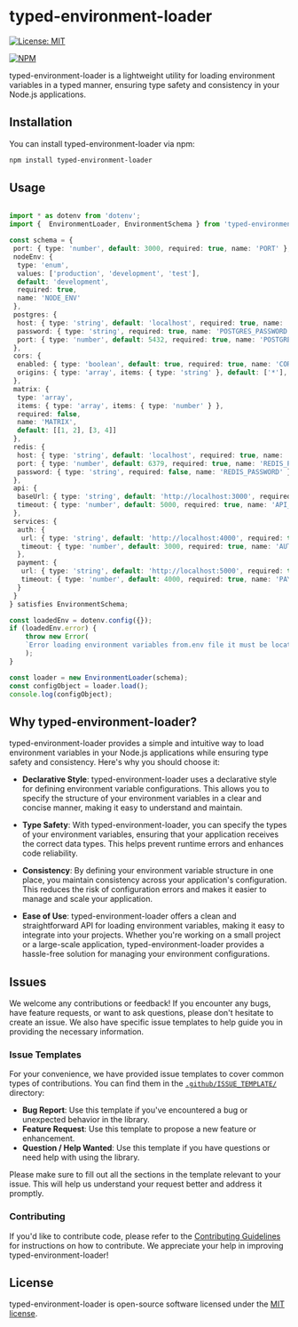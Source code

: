 # typed-environment-loader

[![License: MIT](https://img.shields.io/badge/License-MIT-blue.svg)](https://opensource.org/licenses/MIT)

[![NPM](https://nodei.co/npm/typed-environment-loader.png?downloads=true&downloadRank=true&stars=true)](https://nodei.co/npm/typed-environment-loader/)

typed-environment-loader is a lightweight utility for loading environment variables in a typed manner, ensuring type safety and consistency in your Node.js applications.

## Installation

You can install typed-environment-loader via npm:

```bash
npm install typed-environment-loader
```

## Usage

```typescript

import * as dotenv from 'dotenv';
import {  EnvironmentLoader, EnvironmentSchema } from 'typed-environment-loader';

const schema = {
 port: { type: 'number', default: 3000, required: true, name: 'PORT' },
 nodeEnv: {
  type: 'enum',
  values: ['production', 'development', 'test'],
  default: 'development',
  required: true,
  name: 'NODE_ENV'
 },
 postgres: {
  host: { type: 'string', default: 'localhost', required: true, name: 'POSTGRES_HOST' },
  password: { type: 'string', required: true, name: 'POSTGRES_PASSWORD' },
  port: { type: 'number', default: 5432, required: true, name: 'POSTGRES_PORT' }
 },
 cors: {
  enabled: { type: 'boolean', default: true, required: true, name: 'CORS_ENABLED' },
  origins: { type: 'array', items: { type: 'string' }, default: ['*'], required: true, name: 'CORS_ORIGINS' }
 },
 matrix: {
  type: 'array',
  items: { type: 'array', items: { type: 'number' } },
  required: false,
  name: 'MATRIX',
  default: [[1, 2], [3, 4]]
 },
 redis: {
  host: { type: 'string', default: 'localhost', required: true, name: 'REDIS_HOST' },
  port: { type: 'number', default: 6379, required: true, name: 'REDIS_PORT' },
  password: { type: 'string', required: false, name: 'REDIS_PASSWORD' }
 },
 api: {
  baseUrl: { type: 'string', default: 'http://localhost:3000', required: true, name: 'API_BASE_URL' },
  timeout: { type: 'number', default: 5000, required: true, name: 'API_TIMEOUT' }
 },
 services: {
  auth: {
   url: { type: 'string', default: 'http://localhost:4000', required: true, name: 'AUTH_URL' },
   timeout: { type: 'number', default: 3000, required: true, name: 'AUTH_TIMEOUT' }
  },
  payment: {
   url: { type: 'string', default: 'http://localhost:5000', required: true, name: 'PAYMENT_URL' },
   timeout: { type: 'number', default: 4000, required: true, name: 'PAYMENT_TIMEOUT' }
  }
 }
} satisfies EnvironmentSchema;

const loadedEnv = dotenv.config({});
if (loadedEnv.error) {
    throw new Error(
    `Error loading environment variables from.env file it must be located in the root of the project.`
    );
}

const loader = new EnvironmentLoader(schema);
const configObject = loader.load();
console.log(configObject);
```

## Why typed-environment-loader?

typed-environment-loader provides a simple and intuitive way to load environment variables in your Node.js applications while ensuring type safety and consistency. Here's why you should choose it:

- **Declarative Style**: typed-environment-loader uses a declarative style for defining environment variable configurations. This allows you to specify the structure of your environment variables in a clear and concise manner, making it easy to understand and maintain.

- **Type Safety**: With typed-environment-loader, you can specify the types of your environment variables, ensuring that your application receives the correct data types. This helps prevent runtime errors and enhances code reliability.

- **Consistency**: By defining your environment variable structure in one place, you maintain consistency across your application's configuration. This reduces the risk of configuration errors and makes it easier to manage and scale your application.

- **Ease of Use**: typed-environment-loader offers a clean and straightforward API for loading environment variables, making it easy to integrate into your projects. Whether you're working on a small project or a large-scale application, typed-environment-loader provides a hassle-free solution for managing your environment configurations.

## Issues

We welcome any contributions or feedback! If you encounter any bugs, have feature requests, or want to ask questions, please don't hesitate to create an issue. We also have specific issue templates to help guide you in providing the necessary information.

### Issue Templates

For your convenience, we have provided issue templates to cover common types of contributions. You can find them in the [`.github/ISSUE_TEMPLATE/`](.github/ISSUE_TEMPLATE/) directory:

- **Bug Report**: Use this template if you've encountered a bug or unexpected behavior in the library.
- **Feature Request**: Use this template to propose a new feature or enhancement.
- **Question / Help Wanted**: Use this template if you have questions or need help with using the library.

Please make sure to fill out all the sections in the template relevant to your issue. This will help us understand your request better and address it promptly.

### Contributing

If you'd like to contribute code, please refer to the [Contributing Guidelines](CONTRIBUTING.md) for instructions on how to contribute. We appreciate your help in improving typed-environment-loader!

## License

typed-environment-loader is open-source software licensed under the [MIT license](https://opensource.org/licenses/MIT).
